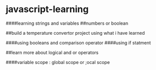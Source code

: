 # javascript-learning

####learning strings and variables
##numbers or boolean

##build a temperature convertor project using what i have learned

####using booleans and comparison operator 
####using if statment

##learn more about logical and or operators

####variable scope : global scope or ;ocal scope
